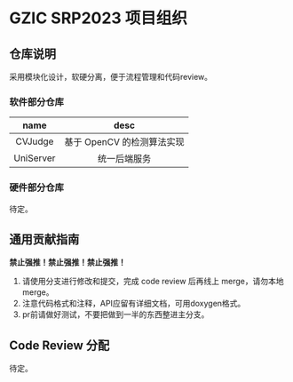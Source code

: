 # GZIC SRP2023 项目组织

## 仓库说明

采用模块化设计，软硬分离，便于流程管理和代码review。

### 软件部分仓库

|name|desc|
|:-:|:-:|
|CVJudge|基于 OpenCV 的检测算法实现|
|UniServer|统一后端服务|

### 硬件部分仓库

待定。

## 通用贡献指南

**禁止强推！禁止强推！禁止强推！**

1. 请使用分支进行修改和提交，完成 code review 后再线上 merge，请勿本地 merge。
2. 注意代码格式和注释，API应留有详细文档，可用doxygen格式。
3. pr前请做好测试，不要把做到一半的东西整进主分支。

 ## Code Review 分配

 待定。

